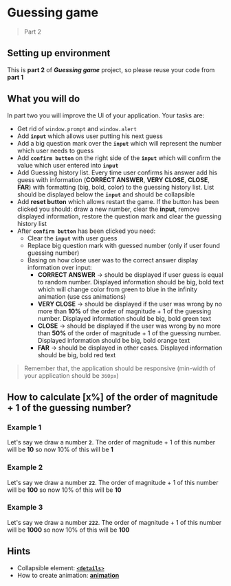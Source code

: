 # Guessing game
> Part 2

## Setting up environment

This is **part 2** of _**Guessing game**_ project, so please reuse your code from **part 1**

## What you will do

In part two you will improve the UI of your application. Your tasks are:

- Get rid of `window.prompt` and `window.alert`
- Add **`input`** which allows user putting his next guess
- Add a big question mark over the **`input`** which will represent the number which user needs to guess
- Add **`confirm button`** on the right side of the **`input`** which will confirm the value which user entered into **`input`**
- Add Guessing history list. Every time user confirms his answer add his guess with information (**CORRECT ANSWER**, **VERY CLOSE**, **CLOSE**, **FAR**) with formatting (big, bold, color) to the guessing history list. List should be displayed below the **`input`** and should be collapsible
- Add **reset button** which allows restart the game. If the button has been clicked you should: draw a new number, clear the **input**, remove displayed information, restore the question mark and clear the guessing history list
- After **`confirm button`** has been clicked you need:
  - Clear the **`input`** with user guess
  - Replace big question mark with guessed number (only if user found guessing number)
  - Basing on how close user was to the correct answer display information over input:
    - **CORRECT ANSWER** → should be displayed if user guess is equal to random number. Displayed information should be big, bold text which will change color from green to blue in the infinity animation (use css animations)
    - **VERY CLOSE** → should be displayed if the user was wrong by no more than **10%** of the order of magnitude + 1 of the guessing number. Displayed information should be big, bold green text
    - **CLOSE** → should be displayed if the user was wrong by no more than **50%** of the order of magnitude + 1 of the guessing number. Displayed information should be big, bold orange text
    - **FAR** → should be displayed in other cases. Displayed information should be big, bold red text

>Remember that, the application should be responsive (min-width of your application should be `360px`)

## How to calculate [x%] of the order of magnitude + 1 of the guessing number?

### Example 1

Let's say we draw a number **`2`**. The order of magnitude + 1 of this number will be **10** so now 10% of this will be **1**

### Example 2

Let's say we draw a number **`22`**. The order of magnitude + 1 of this number will be **100** so now 10% of this will be **10**

### Example 3

Let's say we draw a number **`222`**. The order of magnitude + 1 of this number will be **1000** so now 10% of this will be **100**

## Hints

- Collapsible element: **[`<details>`](https://developer.mozilla.org/en-US/docs/Web/HTML/Element/details)**
- How to create animation: **[animation](https://developer.mozilla.org/en-US/docs/Web/CSS/animation)**
